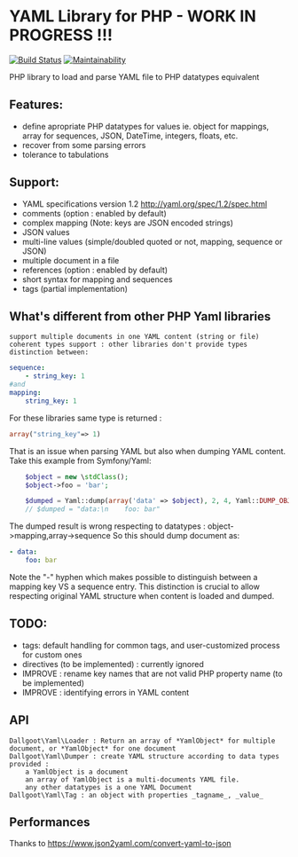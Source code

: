 # YAML Library for PHP - WORK IN PROGRESS !!!
[![Build Status](https://travis-ci.org/dallgoot/yaml.svg?branch=master)](https://travis-ci.org/dallgoot/yaml) [![Maintainability](https://api.codeclimate.com/v1/badges/dfae4b8e665a1d728e3d/maintainability)](https://codeclimate.com/github/dallgoot/yaml/maintainability)

PHP library to load and parse YAML file to PHP datatypes equivalent

## Features:
- define apropriate PHP datatypes for values ie. object for mappings, array for sequences, JSON, DateTime, integers, floats, etc.
- recover from some parsing errors
- tolerance to tabulations

## Support:
- YAML specifications version 1.2 http://yaml.org/spec/1.2/spec.html
- comments (option : enabled by default)
- complex mapping (Note: keys are JSON encoded strings)
- JSON values
- multi-line values (simple/doubled quoted or not, mapping, sequence or JSON)
- multiple document in a file
- references (option : enabled by default)
- short syntax for mapping and sequences
- tags (partial implementation)

## What's different from other PHP Yaml libraries
    support multiple documents in one YAML content (string or file)
    coherent types support : other libraries don't provide types distinction between:
```yaml
sequence:
    - string_key: 1
#and
mapping:
    string_key: 1
```
For these libraries same type is returned :
```php
array("string_key"=> 1)
```
That is an issue when parsing YAML but also when dumping YAML content.
Take this example from Symfony/Yaml:
```php
    $object = new \stdClass();
    $object->foo = 'bar';

    $dumped = Yaml::dump(array('data' => $object), 2, 4, Yaml::DUMP_OBJECT_AS_MAP);
    // $dumped = "data:\n    foo: bar"
```
The dumped result is wrong respecting to datatypes : object->mapping,array->sequence
So this should dump document as:
```yaml
- data:
    foo: bar
```
Note the "-" hyphen which makes possible to distinguish between a mapping key VS a sequence entry.
This distinction is crucial to allow respecting original YAML structure when content is loaded and dumped.

## TODO:
- tags: default handling for common tags, and user-customized process for custom ones
- directives (to be implemented) : currently ignored
- IMPROVE : rename key names that are not valid PHP property name (to be implemented)
- IMPROVE : identifying errors in YAML content

## API
    Dallgoot\Yaml\Loader : Return an array of *YamlObject* for multiple document, or *YamlObject* for one document
    Dallgoot\Yaml\Dumper : create YAML structure according to data types provided :
        a YamlObject is a document
        an array of YamlObject is a multi-documents YAML file.
        any other datatypes is a one YAML Document
    Dallgoot\Yaml\Tag : an object with properties _tagname_, _value_


## Performances




Thanks to https://www.json2yaml.com/convert-yaml-to-json